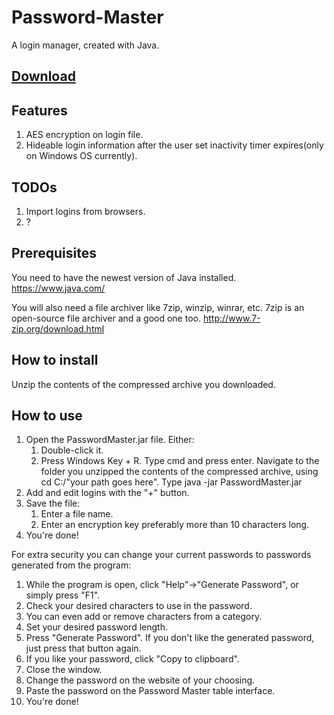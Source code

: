 # Password-Master

A login manager, created with Java.

## [Download](https://github.com/nikoskalai/Password-Master/releases)

## Features
1) AES encryption on login file.
2) Hideable login information after the user set inactivity timer expires(only on Windows OS currently).

## TODOs
1) Import logins from browsers.
2) ?

## Prerequisites
You need to have the newest version of Java installed.
https://www.java.com/

You will also need a file archiver like 7zip, winzip, winrar, etc.
7zip is an open-source file archiver and a good one too.
http://www.7-zip.org/download.html

## How to install

Unzip the contents of the compressed archive you downloaded.
 
## How to use
1) Open the PasswordMaster.jar file. Either:
   1) Double-click it.
   2) Press Windows Key + R.
      Type cmd and press enter.
      Navigate to the folder you unzipped the contents of the compressed archive, using cd C:/"your path goes here".
      Type java -jar PasswordMaster.jar
2) Add and edit logins with the "+" button.
3) Save the file:
   1) Enter a file name.
   2) Enter an encryption key preferably more than 10 characters long.
4) You're done!

For extra security you can change your current passwords to passwords generated from the program:
1) While the program is open, click "Help"->"Generate Password", or simply press "F1".
2) Check your desired characters to use in the password.
3) You can even add or remove characters from a category.
4) Set your desired password length.
5) Press "Generate Password". If you don't like the generated password, just press that button again.
6) If you like your password, click "Copy to clipboard".
7) Close the window.
8) Change the password on the website of your choosing.
9) Paste the password on the Password Master table interface.
10) You're done!   

